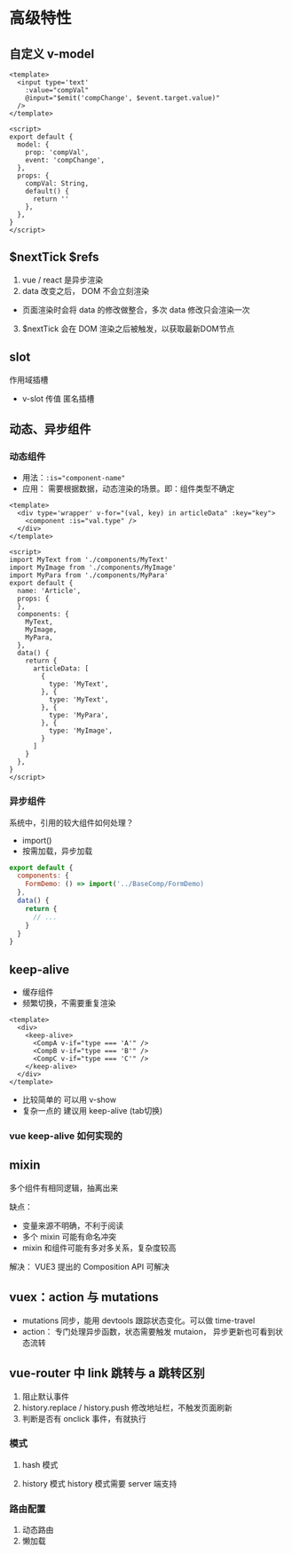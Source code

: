 
# 高级特性

## 自定义 v-model
```vue
<template>
  <input type='text'
    :value="compVal"
    @input="$emit('compChange', $event.target.value)"
  />
</template>

<script>
export default {
  model: {
    prop: 'compVal',
    event: 'compChange',
  },
  props: {
    compVal: String,
    default() {
      return ''
    },
  },
}
</script>
```

## $nextTick   $refs
1. vue / react 是异步渲染
2. data 改变之后， DOM 不会立刻渲染
  - 页面渲染时会将 data 的修改做整合，多次 data 修改只会渲染一次
3. $nextTick 会在 DOM 渲染之后被触发，以获取最新DOM节点


## slot
作用域插槽
  - v-slot 传值
匿名插槽


## 动态、异步组件

### 动态组件
- 用法：`:is="component-name"`
- 应用： 需要根据数据，动态渲染的场景。即：组件类型不确定

```vue
<template>
  <div type='wrapper' v-for="(val, key) in articleData" :key="key">
    <component :is="val.type" />
  </div>
</template>

<script>
import MyText from './components/MyText'
import MyImage from './components/MyImage'
import MyPara from './components/MyPara'
export default {
  name: 'Article',
  props: {
  },
  components: {
    MyText,
    MyImage,
    MyPara,
  },
  data() {
    return {
      articleData: [
        {
          type: 'MyText',
        }, {
          type: 'MyText',
        }, {
          type: 'MyPara',
        }, {
          type: 'MyImage',
        }
      ]
    }
  },
}
</script>

```

### 异步组件
系统中，引用的较大组件如何处理？

- import()
- 按需加载，异步加载

```js
export default {
  components: {
    FormDemo: () => import('../BaseComp/FormDemo)
  },
  data() {
    return {
      // ...
    }
  }
}

```


## keep-alive
- 缓存组件
- 频繁切换，不需要重复渲染

```vue
<template>
  <div>
    <keep-alive>
      <CompA v-if="type === 'A'" />
      <CompB v-if="type === 'B'" />
      <CompC v-if="type === 'C'" />
    </keep-alive>
  </div>
</template>
```

- 比较简单的 可以用 v-show
- 复杂一点的 建议用 keep-alive (tab切换)

### vue keep-alive 如何实现的



## mixin
多个组件有相同逻辑，抽离出来

缺点：
- 变量来源不明确，不利于阅读
- 多个 mixin 可能有命名冲突
- mixin 和组件可能有多对多关系，复杂度较高

解决：
VUE3 提出的 Composition API 可解决


## vuex：action 与 mutations
- mutations 同步，能用 devtools 跟踪状态变化。可以做 time-travel
- action： 专门处理异步函数，状态需要触发 mutaion， 异步更新也可看到状态流转

## vue-router 中 link 跳转与 a 跳转区别
1. 阻止默认事件
2. history.replace / history.push 修改地址栏，不触发页面刷新
3. 判断是否有 onclick 事件，有就执行

### 模式
1. hash 模式

2. history 模式
history 模式需要 server 端支持


### 路由配置 
1. 动态路由
2. 懒加载


